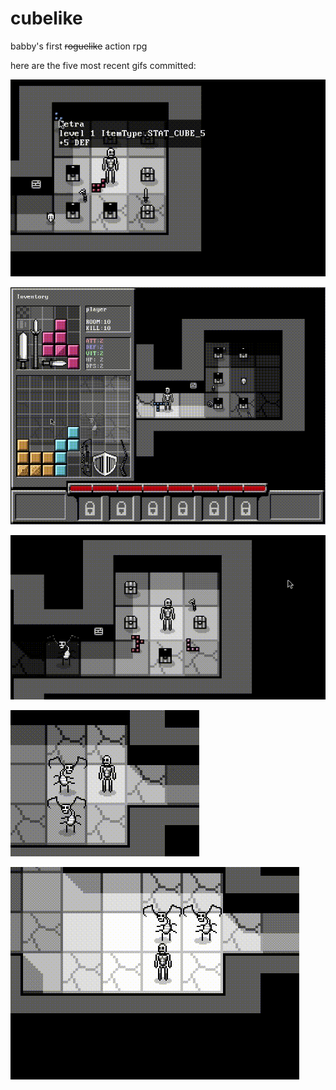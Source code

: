 # cubelike
babby's first ~~roguelike~~ action rpg 

here are the five most recent gifs committed:

![103_new_tooltips.gif](gifs/103_new_tooltips.gif?raw=true "103_new_tooltips")

![102_weapons_with_inventory.gif](gifs/102_weapons_with_inventory.gif?raw=true "102_weapons_with_inventory")

![101_weapon_entities.gif](gifs/101_weapon_entities.gif?raw=true "101_weapon_entities")

![100_slaps.gif](gifs/100_slaps.gif?raw=true "100_slaps")

![99_turn_based_movement.gif](gifs/99_turn_based_movement.gif?raw=true "99_turn_based_movement")

